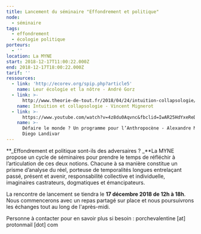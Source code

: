 ```yaml
---
title: Lancement du séminaire "Effondrement et politique"
node:
  - séminaire
tags:
  - effondrement
  - écologie politique
porteurs:
  - ''
location: La MYNE
start: 2018-12-17T11:00:22.000Z
end: 2018-12-17T18:00:22.000Z
tarif: ''
ressources:
  - link: 'http://ecorev.org/spip.php?article5'
    name: Leur écologie et la nôtre - André Gorz
  - link: >-
      http://www.theorie-de-tout.fr/2018/04/24/intuition-collapsologie/?fbclid=IwAR3s96_Z0CSUeFV2P3qltnaKDQXbtYhejKN_i_O_CmhycdXRdCUlWA0ahaY
    name: Intuition et collapsologie - Vincent Mignerot
  - link: >-
      https://www.youtube.com/watch?v=4z8du0Aqvnc&fbclid=IwAR25HdYxeReDfEHKEhiB8iNczsPTCs4Ft2DgtmGIOSQOIzelVwWHXeH0eps
    name: >-
      Défaire le monde ? Un programme pour l’Anthropocène - Alexandre Monnin /
      Diego Landivar
---
```

**_Effondrement et politique sont-ils des adversaires ? _**La MYNE propose un cycle de séminaires pour prendre le temps de réfléchir à l’articulation de ces deux notions. Chacune à sa manière constitue un prisme d’analyse du réel, porteuse de temporalités longues entrelaçant passé, présent et avenir, responsabilité collective et individuelle, imaginaires castrateurs, dogmatiques et émancipateurs.  

La rencontre de lancement se tiendra le **17 décembre 2018 de 12h à 18h**. Nous commencerons avec un repas partagé sur place et nous poursuivrons les échanges tout au long de l'après-midi.

Personne à contacter pour en savoir plus si besoin : porchevalentine \[at] protonmail \[dot] com
